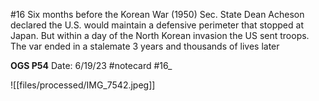 #16
Six months before the Korean War (1950) Sec. State Dean Acheson declared the U.S. would maintain a defensive perimeter that stopped at Japan. But within a day of the North Korean invasion the US sent troops. The var ended in a stalemate 3 years and thousands of lives later


**OGS P54** 
Date: 6/19/23
 #notecard
 #16_ 

![[files/processed/IMG_7542.jpeg]]